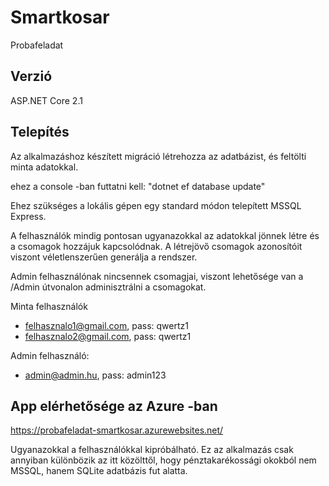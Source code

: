 ﻿# Smartkosar
Probafeladat

## Verzió
ASP.NET Core 2.1

## Telepítés
Az alkalmazáshoz készített migráció létrehozza az adatbázist, és feltölti minta adatokkal.

ehez a console -ban futtatni kell: "dotnet ef database update"

Ehez szükséges a lokális gépen egy standard módon telepített MSSQL Express.

A felhasználók mindig pontosan ugyanazokkal az adatokkal jönnek létre és a csomagok
hozzájuk kapcsolódnak.
A létrejövő csomagok azonosítóit viszont véletlenszerűen generálja a rendszer.

Admin felhasználónak nincsennek csomagjai, viszont lehetősége van a /Admin útvonalon
adminisztrálni a csomagokat.


Minta felhasználók
- felhasznalo1@gmail.com, pass: qwertz1
- felhasznalo2@gmail.com, pass: qwertz1

Admin felhasználó: 
- admin@admin.hu, pass: admin123

## App elérhetősége az Azure -ban
https://probafeladat-smartkosar.azurewebsites.net/

Ugyanazokkal a felhasználókkal kipróbálható.
Ez az alkalmazás csak annyiban különbözik az itt közölttől,
hogy pénztakarékossági okokból nem MSSQL, hanem SQLite
adatbázis fut alatta.
